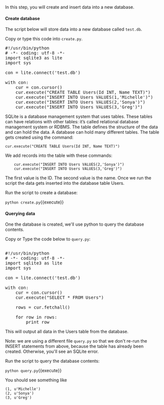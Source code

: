 In this step, you will create and insert data into a new database.

#### Create database

The script below will store data into a new database called `test.db`.

Copy or type this code into `create.py`.

<pre class="file" data-filename="create.py" data-target="replace">
#!/usr/bin/python
# -*- coding: utf-8 -*-
import sqlite3 as lite
import sys

con = lite.connect('test.db')

with con:
    cur = con.cursor()
    cur.execute("CREATE TABLE Users(Id INT, Name TEXT)")
    cur.execute("INSERT INTO Users VALUES(1,'Michelle')")
    cur.execute("INSERT INTO Users VALUES(2,'Sonya')")
    cur.execute("INSERT INTO Users VALUES(3,'Greg')")
</pre>

SQLite is a database management system that uses tables. These tables can have relations with other tables: it’s called relational database management system or RDBMS.  The table defines the structure of the data and can hold the data.  A database can hold many different tables. The table gets created using the command:

```
cur.execute("CREATE TABLE Users(Id INT, Name TEXT)")
```

We add  records into the table with these commands:

```
    cur.execute("INSERT INTO Users VALUES(2,'Sonya')")
    cur.execute("INSERT INTO Users VALUES(3,'Greg')")
```
The first value is the ID. The second value is the name.  Once we run the script the data gets inserted into the database table Users.

Run the script to create a database:

`python create.py`{{execute}}

#### Querying data

One the database is created, we'll use python to query the database contents.

Copy or Type the code below to `query.py`:

<pre class="file" data-filename="query.py" data-target="replace">

#!/usr/bin/python
# -*- coding: utf-8 -*-
import sqlite3 as lite
import sys

con = lite.connect('test.db')

with con:
    cur = con.cursor()
    cur.execute("SELECT * FROM Users")

    rows = cur.fetchall()

    for row in rows:
        print row
</pre>

This will output all data in the Users table from the database. 

Note: we are using a different file `query.py` so that we don't re-run the INSERT statements from above, because the table has already been created. Otherwise, you'll see an SQLite error.

Run the script to query the database contents:

`python query.py`{{execute}}

You should see something like

```
(1, u'Michelle')
(2, u'Sonya')
(3, u'Greg')
```
